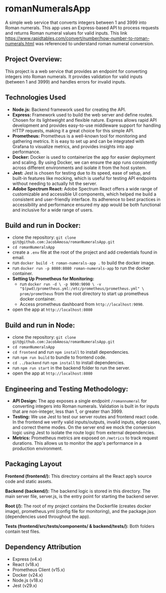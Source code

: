 # romanNumeralsApp
A simple web service that converts integers between 1 and 3999 into Roman numerals. This app uses an Express-based API
to process requests and returns Roman numeral values for valid inputs. This link https://www.rapidtables.com/convert/number/how-number-to-roman-numerals.html
was referenced to understand roman numeral conversion.

## Project Overview:
This project is a web service that provides an endpoint for converting integers into Roman numerals.
It provides validation for valid inputs (between 1 and 3999) and handles errors for invalid inputs.


## Technologies Used
- **Node.js:** Backend framework used for creating the API.
- **Express:** Framework used to build the web server and define routes. Chosen for its lightweight and flexible nature. Express allows rapid API development and provides easy-to-use middleware support for handling HTTP requests, making it a great choice for this simple API.
- **Prometheus:** Prometheus is a well-known tool for monitoring and gathering metrics. It is easy to set up and can be integrated with Grafana to visualize metrics, and provides insights into app performance.
- **Docker:** Docker is used to containerize the app for easier deployment and scaling. By using Docker, we can ensure the app runs consistently across different environments and isolate it from the host system.
- **Jest:** Jest is chosen for testing due to its speed, ease of setup, and built-in features like mocking, which is useful for testing API endpoints without needing to actually hit the server.
- **Adobe Spectrum React:** Adobe Spectrum React offers a wide range of customizable and accessible UI components, which helped me build a consistent and user-friendly interface. Its adherence to best practices in accessibility and performance ensured my app would be both functional and inclusive for a wide range of users.


## Build and run in Docker:
- clone the repository: `git clone git@github.com:JacobAmosa/romanNumeralsApp.git`
- `cd romanNumeralsApp`
- create a `.env` file at the root of the project and add credentials found in email.
- run `docker build -t roman-numerals-app .` to build the docker image.
- run `docker run -p 8080:8080 roman-numerals-app` to run the docker container.
- **Setting Up Prometheus for Monitoring:**
  - run `docker run -d \
  -p 9090:9090 \
  -v "$(pwd)/prometheus.yml:/etc/prometheus/prometheus.yml" \
  prom/prometheus` from the root directory to start up prometheus docker container.
  - Access prometheus dashboard from `http://localhost:9090`.
- open the app at `http://localhost:8080`

## Build and run in Node:
- clone the repository: `git clone git@github.com:JacobAmosa/romanNumeralsApp.git`
- `cd romanNumeralsApp`
- `cd frontend` and run `npm install` to install dependencies.
- run `npm run build` to bundle to frontend code.
- `cd ../backend` run `npm install` to install dependencies.
- run `npm run start` in the backend folder to run the server.
- open the app at `http://localhost:8080`

## Engineering and Testing Methodology:
- **API Design:** The app exposes a single endpoint `/romannumeral` for converting integers into Roman numerals.
  Validation is built in for inputs that are non-integer, less than 1, or greater than 3999.
- **Testing:** We use Jest to test our server routes and frontend react code. In the frontend we verify valid inputs/outputs, invalid inputs, edge cases, and correct theme modes.
 On the server end we mock the conversion logic using Jest to isolate the route logic from external dependencies. 
- **Metrics:** Prometheus metrics are exposed on `/metrics` to track request durations. This allows us to monitor the app's performance in a production environment.

## Packaging Layout
**Frontend (frontend/):** This directory contains all the React app’s source code and static assets.

**Backend (backend/):** The backend logic is stored in this directory. The main server file, server.js, is the entry point for starting the backend server.

**Root (/):** The root of my project contains the Dockerfile (creates docker image), prometheus.yml (config file for monitoring), and the package.json (dependencies used throughout the app).

**Tests (frontend/src/tests/components/ & backend/tests/):** Both folders contain test files. 


## Dependency Attribution
- Express (v4.x) 
- React (v18.x) 
- Prometheus Client (v15.x)
- Docker (v24.x) 
- Node.js (v18.x) 
- Jest (v29.x)

